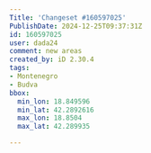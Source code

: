 ```yaml
---
Title: 'Changeset #160597025'
PublishDate: 2024-12-25T09:37:31Z
id: 160597025
user: dada24
comment: new areas
created_by: iD 2.30.4
tags:
- Montenegro
- Budva
bbox:
  min_lon: 18.849596
  min_lat: 42.2892616
  max_lon: 18.8504
  max_lat: 42.289935

---
```

